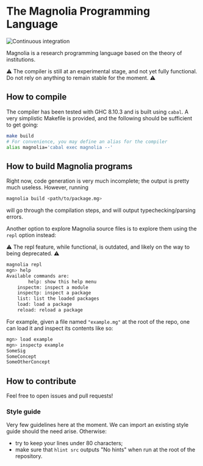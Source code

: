 # The Magnolia Programming Language

![Continuous
integration](https://github.com/magnolia-lang/magnolia-lang/actions/workflows/ci.yml/badge.svg)

Magnolia is a research programming language based on the theory of institutions.

⚠️ The compiler is still at an experimental stage, and not yet fully functional.
Do not rely on anything to remain stable for the moment. ⚠️

## How to compile

The compiler has been tested with GHC 8.10.3 and is built using `cabal`.
A very simplistic Makefile is provided, and the following should be sufficient
to get going:

```bash
make build
# For convenience, you may define an alias for the compiler
alias magnolia='cabal exec magnolia --'
```

## How to build Magnolia programs

Right now, code generation is very much incomplete; the output is pretty much
useless. However, running

```bash
magnolia build <path/to/package.mg>
```

will go through the compilation steps, and will output typechecking/parsing
errors.

Another option to explore Magnolia source files is to explore them using the
`repl` option instead:

⚠️  The repl feature, while functional, is outdated, and likely on the way to
being deprecated. ⚠️ 

```bash
magnolia repl
mgn> help
Available commands are:
        help: show this help menu
	inspectm: inspect a module
	inspectp: inspect a package
	list: list the loaded packages
	load: load a package
	reload: reload a package
```

For example, given a file named `"example.mg"` at the root of the repo, one can
load it and inspect its contents like so:

```bash
mgn> load example
mgn> inspectp example
SomeSig
SomeConcept
SomeOtherConcept
```

## How to contribute

Feel free to open issues and pull requests!

### Style guide

Very few guidelines here at the moment. We can import an existing style guide
should the need arise. Otherwise:

* try to keep your lines under 80 characters;
* make sure that `hlint src` outputs "No hints" when run at the root of the
  repository.
